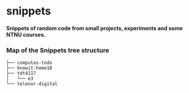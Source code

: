 # snippets
#### Snippets of random code from small projects, experiments and some NTNU courses.

### Map of the Snippets tree structure
```
├── computas-todo
├── knowit-home18
├── tdt4117
│   └── e3
└── telenor-digital
```
